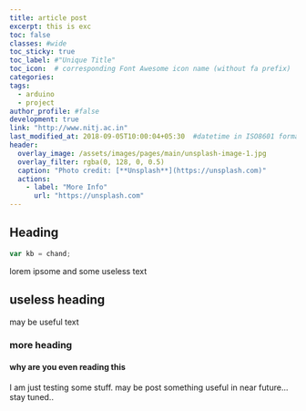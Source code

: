 ```yaml
---
title: article post
excerpt: this is exc
toc: false
classes: #wide
toc_sticky: true
toc_label: #"Unique Title"
toc_icon:  # corresponding Font Awesome icon name (without fa prefix)
categories:
tags:
  - arduino
  - project
author_profile: #false
development: true
link: "http://www.nitj.ac.in"
last_modified_at: 2018-09-05T10:00:04+05:30  #datetime in ISO8601 format
header:
  overlay_image: /assets/images/pages/main/unsplash-image-1.jpg
  overlay_filter: rgba(0, 128, 0, 0.5)
  caption: "Photo credit: [**Unsplash**](https://unsplash.com)"
  actions:
    - label: "More Info"
      url: "https://unsplash.com"
---
```



## Heading 

```javascript
var kb = chand;
```

lorem ipsome and some useless text

## useless heading

may be useful text

### more heading

#### why are you even reading this
I am just testing some stuff.
may be post something useful in near future...
stay tuned..

